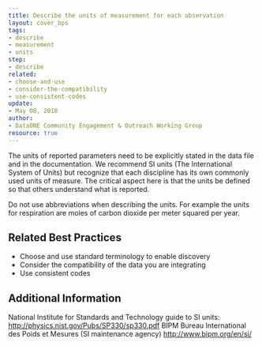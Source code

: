 ```yaml
---
title: Describe the units of measurement for each observation
layout: cover_bps
tags:
- describe
- measurement
- units
step:
- describe
related:
- choose-and-use
- consider-the-compatibility
- use-consistent-codes
update:
- May 08, 2018
author:
- DataONE Community Engagement & Outreach Working Group
resource: true
---
```



The units of reported parameters need to be explicitly stated in the data file and in the documentation. We recommend SI units (The International System of Units) but recognize that each discipline has its own commonly used units of measure. The critical aspect here is that the units be defined so that others understand what is reported.

Do not use abbreviations when describing the units. For example the units for respiration are moles of carbon dioxide per meter squared per year.

## Related Best Practices
- Choose and use standard terminology to enable discovery
- Consider the compatibility of the data you are integrating
- Use consistent codes

## Additional Information

National Institute for Standards and Technology guide to SI units: http://physics.nist.gov/Pubs/SP330/sp330.pdf
BIPM Bureau International des Poids et Mesures (SI maintenance agency) http://www.bipm.org/en/si/
